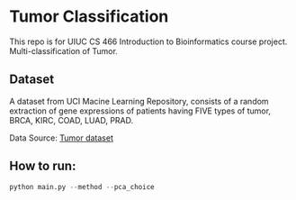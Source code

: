 # Tumor Classification
This repo is for UIUC CS 466 Introduction to Bioinformatics course project. Multi-classification of Tumor.

## Dataset
A dataset from UCI Macine Learning Repository, consists of a random extraction of gene expressions of patients having FIVE types of tumor, BRCA, KIRC, COAD, LUAD, PRAD.

Data Source: [Tumor dataset](https://archive.ics.uci.edu/ml/datasets/primary+tumor)


## How to run:
```python
python main.py --method --pca_choice
```